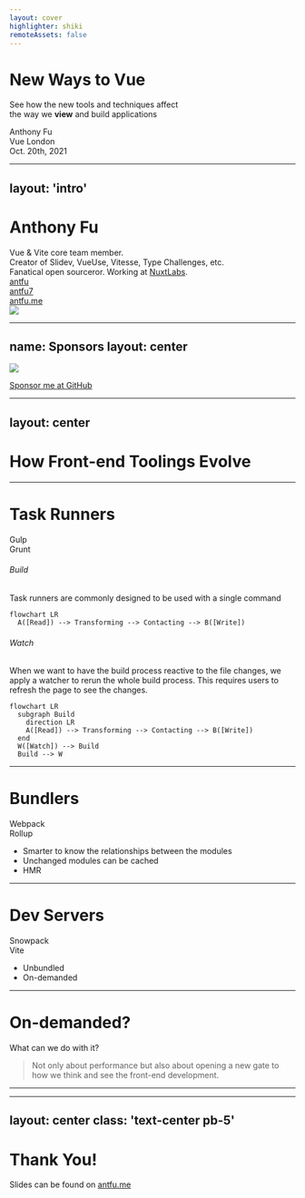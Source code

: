 ```yaml
---
layout: cover
highlighter: shiki
remoteAssets: false
---
```


# New Ways to Vue

<p text="2xl" class="!leading-8">
See how the new tools and techniques affect<br>the way we <b>view</b> and build applications
</p>

<div class="uppercase text-sm tracking-widest" m="t-10">
Anthony Fu
</div>

<div class="abs-bl mx-14 my-12 flex">
  <logos:vue text="2xl"/>
  <div class="ml-3 flex flex-col text-left">
    <div>Vue London</div>
    <div class="text-sm opacity-50">Oct. 20th, 2021</div>
  </div>
</div>


---
layout: 'intro'
---

# Anthony Fu

<div class="leading-8 opacity-80">
Vue & Vite core team member.<br>
Creator of Slidev, VueUse, Vitesse, Type Challenges, etc.<br>
Fanatical open sourceror. Working at <a href="https://nuxtlabs.com" target="_blank">NuxtLabs</a>.<br>
</div>

<div class="my-10 grid grid-cols-[40px,1fr] w-min gap-y-4">
  <ri-github-line class="opacity-50"/>
  <div><a href="https://github.com/antfu" target="_blank">antfu</a></div>
  <ri-twitter-line class="opacity-50"/>
  <div><a href="https://twitter.com/antfu7" target="_blank">antfu7</a></div>
  <ri-user-3-line class="opacity-50"/>
  <div><a href="https://antfu.me" target="_blank">antfu.me</a></div>
</div>

<img src="https://antfu.me/avatar.png" class="rounded-full w-40 abs-tr mt-30 mr-20"/>

---
name: Sponsors
layout: center
---

<img class="h-120 -mt-10" src="https://cdn.jsdelivr.net/gh/antfu/static/sponsors.wide.png" /><br>
<div class="text-center text-xs opacity-50 -mt-8 hover:opacity-100">
  <a href="https://github.com/sponsors/antfu" target="_blank">
    Sponsor me at GitHub
  </a>
</div>

---
layout: center
---

# How Front-end Toolings Evolve

---

# Task Runners

<div flex="~" position="absolute top-10 right-10" gap="4" text="center">
<div flex="~ col">
<logos-gulp text="5xl" m="auto b-2"/>
Gulp
</div>
<div flex="~ col">
<logos-grunt text="5xl" m="auto b-2"/>
Grunt
</div>
</div>

###### Build

Task runners are commonly designed to be used with a single command 

```mermaid {theme: 'neutral'}
flowchart LR
  A([Read]) --> Transforming --> Contacting --> B([Write])
```

<div m="t-8"/>

###### Watch

When we want to have the build process reactive to the file changes, we apply a watcher to rerun the whole build process. This requires users to refresh the page to see the changes.

```mermaid {theme: 'neutral'}
flowchart LR
  subgraph Build
    direction LR
    A([Read]) --> Transforming --> Contacting --> B([Write])
  end
  W([Watch]) --> Build
  Build --> W
```

---

# Bundlers 

<div flex="~" position="absolute top-10 right-10" gap="4" text="center">
<div flex="~ col">
<logos-webpack text="5xl" m="auto b-2"/>
Webpack
</div>
<div flex="~ col">
<logos-rollup text="5xl" m="auto b-2"/>
Rollup
</div>
</div>

- Smarter to know the relationships between the modules
- Unchanged modules can be cached
- HMR

---

# Dev Servers 

<div flex="~" position="absolute top-10 right-10" gap="4" text="center">
<div flex="~ col">
<logos-snowpack text="5xl" m="auto b-2"/>
Snowpack
</div>
<div flex="~ col">
<logos-vite text="5xl" m="auto b-2"/>
Vite
</div>
</div>

- Unbundled
- On-demanded

---

# On-demanded?

What can we do with it?

> Not only about performance but also about opening a new gate to how we think and see the front-end development.

---


---
layout: center
class: 'text-center pb-5'
---

# Thank You!

Slides can be found on [antfu.me](https://antfu.me)
